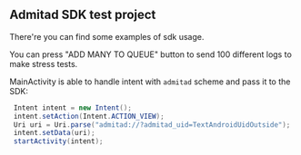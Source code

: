 ## Admitad SDK test project

  There're you can find some examples of sdk usage. 
  
  You can press "ADD MANY TO QUEUE" button to send 100 different logs to make stress tests.
  
  MainActivity is able to handle intent with `admitad` scheme and pass it to the SDK: 
  
   ```java
    Intent intent = new Intent();
    intent.setAction(Intent.ACTION_VIEW);		          
    Uri uri = Uri.parse("admitad://?admitad_uid=TextAndroidUidOutside");
    intent.setData(uri);
    startActivity(intent);
   ```
